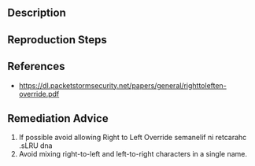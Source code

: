## Description


## Reproduction Steps


## References

- https://dl.packetstormsecurity.net/papers/general/righttoleften-override.pdf


## Remediation Advice

1. If possible avoid allowing Right to Left Override `‮` character in filenames and URLs.
2. Avoid mixing right-to-left and left-to-right characters in a single name.

